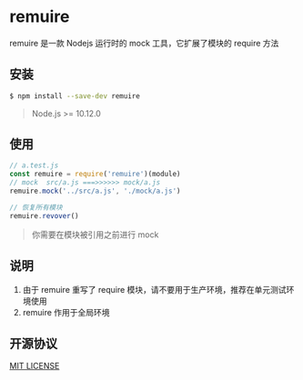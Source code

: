 # remuire
remuire 是一款 Nodejs 运行时的 mock 工具，它扩展了模块的 require 方法


## 安装

```bash
$ npm install --save-dev remuire
```

> Node.js >= 10.12.0

## 使用

```js
// a.test.js
const remuire = require('remuire')(module)
// mock  src/a.js ===>>>>>> mock/a.js
remuire.mock('../src/a.js', './mock/a.js')

// 恢复所有模块
remuire.revover()

```

> 你需要在模块被引用之前进行 mock

## 说明
1. 由于 remuire 重写了 require 模块，请不要用于生产环境，推荐在单元测试环境使用
2. remuire 作用于全局环境

## 开源协议
[MIT LICENSE](LICENSE)